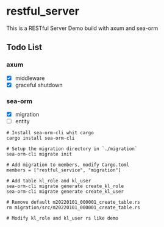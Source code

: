 # restful_server
This is a RESTful Server Demo build with axum and sea-orm

## Todo List
### axum
- [x] middleware
- [x] graceful shutdown

### sea-orm
- [x] migration
- [ ] entity

```shell
# Install sea-orm-cli whit cargo
cargo install sea-orm-cli

# Setup the migration directory in `./migration`
sea-orm-cli migrate init

# Add migration to members, modify Cargo.toml
members = ["restful_service", "migration"]

# Add table kl_role and kl_user
sea-orm-cli migrate generate create_kl_role
sea-orm-cli migrate generate create_kl_user

# Remove default m20220101_000001_create_table.rs
rm migration/src/m20220101_000001_create_table.rs

# Modify kl_role and kl_user rs like demo

```